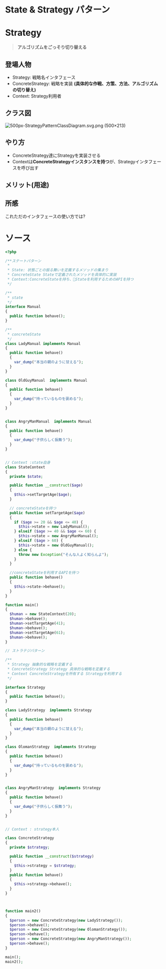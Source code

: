 # State & Strategy パターン

# Strategy

> **アルゴリズムをごっそり切り替える**


## 登場人物

- Strategy: 戦略名インタフェース
- ConcreteStrategy: 戦略を実装 **(具体的な作戦、方策、方法、アルゴリズムの切り替え)**
- Context: Strategy利用者



## クラス図

![500px\-StrategyPatternClassDiagram\.svg\.png \(500×213\)](https://upload.wikimedia.org/wikipedia/commons/thumb/0/08/StrategyPatternClassDiagram.svg/500px-StrategyPatternClassDiagram.svg.png)

## やり方

- ConcreteStrategy達にStrategyを実装させる
- Contextは**ConcreteStrategyインスタンスを持つ**が、Strategyインタフェースを呼び出す


## メリット(用途)


## 所感

これただのインタフェースの使い方では?

# ソース

```php
<?php

/**ステートパターン
 * 
 * State: 状態ごとの振る舞いを定義するメソッドの集まり
 * ConcreteState Stateで定義されたメソッドを具体的に実装
 * Context:ConcreteStateを持ち、Stateを利用するためのAPIを持つ
 */

/**
 * state
 */
interface Manual
{
  public function behave();
}

/**
 * concreteState
 */
class LadyManual implements Manual
{
  public function behave()
  {
    var_dump("本当の親のように甘える");
  }
}

class OldGuyManual  implements Manual
{
  public function behave()
  {
    var_dump("持っているものを褒める");
  }
}


class AngryManManual  implements Manual
{
  public function behave()
  {
    var_dump("子供らしく振舞う");
  }
}


// Context :state自身
class StateContext
{
  private $state;

  public function __construct($age)
  {
    $this->setTargetAge($age);
  }

  // concreteStateを持つ
  public function setTargetAge($age)
  {
    if ($age >= 20 && $age <= 40) {
      $this->state = new LadyManual();
    } elseif ($age >= 40 && $age <= 60) {
      $this->state = new AngryManManual();
    } elseif ($age > 60) {
      $this->state = new OldGuyManual();
    } else {
      throw new Exception("そんな人よく知らんよ");
    }
  }

  //concreteStateを利用するAPIを持つ
  public function behave()
  {
    $this->state->behave();
  }
}

function main()
{
  $human = new StateContext(20);
  $human->behave();
  $human->setTargetAge(41);
  $human->behave();
  $human->setTargetAge(61);
  $human->behave();
}

// ストラテジパターン

/**
 * Strategy 抽象的な戦略を定義する
 * ConcreteStrategy Strategy 具体的な戦略を定義する
 * Context ConcreteStrategyを所有する Strategyを利用する
 */

interface Strategy
{
  public function behave();
}

class LadyStrategy  implements Strategy
{
  public function behave()
  {
    var_dump("本当の親のように甘える");
  }
}

class OlomanStrategy  implements Strategy
{
  public function behave()
  {
    var_dump("持っているものを褒める");
  }
}


class AngryManStrategy  implements Strategy
{
  public function behave()
  {
    var_dump("子供らしく振舞う");
  }
}


// Context : strategy本人

class ConcreteStrategy
{
  private $strategy;

  public function __construct($strategy)
  {
    $this->strategy = $strategy;
  }
  public function behave()
  {
    $this->strategy->behave();
  }
}



function main2()
{
  $person = new ConcreteStrategy(new LadyStrategy());
  $person->behave();
  $person = new ConcreteStrategy(new OlomanStrategy());
  $person->behave();
  $person = new ConcreteStrategy(new AngryManStrategy());
  $person->behave();
}

main();
main2();

```
